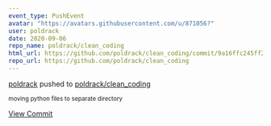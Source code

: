 ```yaml
---
event_type: PushEvent
avatar: "https://avatars.githubusercontent.com/u/871056?"
user: poldrack
date: 2020-09-06
repo_name: poldrack/clean_coding
html_url: https://github.com/poldrack/clean_coding/commit/9a16ffc245ff27c4a9947b5d251dfcbcf0437c39
repo_url: https://github.com/poldrack/clean_coding
---
```


<a href='https://github.com/poldrack' target='_blank'>poldrack</a> pushed to <a href='https://github.com/poldrack/clean_coding' target='_blank'>poldrack/clean_coding</a>

<small>moving python files to separate directory</small>

<a href='https://github.com/poldrack/clean_coding/commit/9a16ffc245ff27c4a9947b5d251dfcbcf0437c39' target='_blank'>View Commit</a>